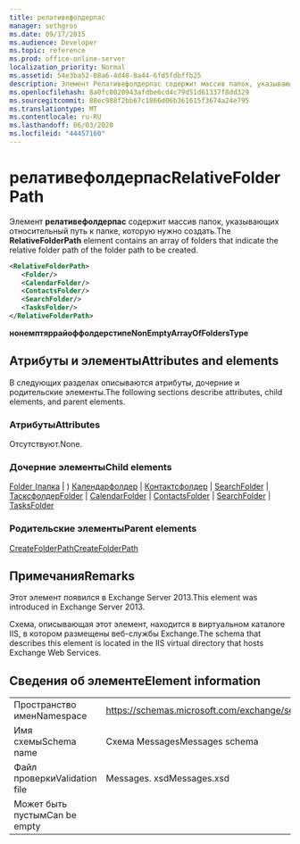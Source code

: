```yaml
---
title: релативефолдерпас
manager: sethgros
ms.date: 09/17/2015
ms.audience: Developer
ms.topic: reference
ms.prod: office-online-server
localization_priority: Normal
ms.assetid: 54e3ba52-08a6-4d48-8a44-6fd5fdbffb25
description: Элемент Релативефолдерпас содержит массив папок, указывающих относительный путь к папке, которую нужно создать.
ms.openlocfilehash: 8a0fc0020943afdbe6cd4c79d51d61337f8dd329
ms.sourcegitcommit: 88ec988f2bb67c1866d06b361615f3674a24e795
ms.translationtype: MT
ms.contentlocale: ru-RU
ms.lasthandoff: 06/03/2020
ms.locfileid: "44457160"
---
```

# <a name="relativefolderpath"></a><span data-ttu-id="ffc01-103">релативефолдерпас</span><span class="sxs-lookup"><span data-stu-id="ffc01-103">RelativeFolderPath</span></span>

<span data-ttu-id="ffc01-104">Элемент **релативефолдерпас** содержит массив папок, указывающих относительный путь к папке, которую нужно создать.</span><span class="sxs-lookup"><span data-stu-id="ffc01-104">The **RelativeFolderPath** element contains an array of folders that indicate the relative folder path of the folder path to be created.</span></span> 
  
```XML
<RelativeFolderPath>
   <Folder/>
   <CalendarFolder/>
   <ContactsFolder/>
   <SearchFolder/>
   <TasksFolder/>
</RelativeFolderPath>
```

 <span data-ttu-id="ffc01-105">**нонемптяррайоффолдерстипе**</span><span class="sxs-lookup"><span data-stu-id="ffc01-105">**NonEmptyArrayOfFoldersType**</span></span>
## <a name="attributes-and-elements"></a><span data-ttu-id="ffc01-106">Атрибуты и элементы</span><span class="sxs-lookup"><span data-stu-id="ffc01-106">Attributes and elements</span></span>

<span data-ttu-id="ffc01-107">В следующих разделах описываются атрибуты, дочерние и родительские элементы.</span><span class="sxs-lookup"><span data-stu-id="ffc01-107">The following sections describe attributes, child elements, and parent elements.</span></span>
  
### <a name="attributes"></a><span data-ttu-id="ffc01-108">Атрибуты</span><span class="sxs-lookup"><span data-stu-id="ffc01-108">Attributes</span></span>

<span data-ttu-id="ffc01-109">Отсутствуют.</span><span class="sxs-lookup"><span data-stu-id="ffc01-109">None.</span></span>
  
### <a name="child-elements"></a><span data-ttu-id="ffc01-110">Дочерние элементы</span><span class="sxs-lookup"><span data-stu-id="ffc01-110">Child elements</span></span>

<span data-ttu-id="ffc01-111">[Folder (папка](folder.md)  |  ) [Календарфолдер](calendarfolder.md)  |  [Контактсфолдер](contactsfolder.md)  |  [SearchFolder](searchfolder.md)  |  [Тасксфолдер](tasksfolder.md)</span><span class="sxs-lookup"><span data-stu-id="ffc01-111">[Folder](folder.md) | [CalendarFolder](calendarfolder.md) | [ContactsFolder](contactsfolder.md) | [SearchFolder](searchfolder.md) | [TasksFolder](tasksfolder.md)</span></span>
  
### <a name="parent-elements"></a><span data-ttu-id="ffc01-112">Родительские элементы</span><span class="sxs-lookup"><span data-stu-id="ffc01-112">Parent elements</span></span>

[<span data-ttu-id="ffc01-113">CreateFolderPath</span><span class="sxs-lookup"><span data-stu-id="ffc01-113">CreateFolderPath</span></span>](createfolderpath.md)
  
## <a name="remarks"></a><span data-ttu-id="ffc01-114">Примечания</span><span class="sxs-lookup"><span data-stu-id="ffc01-114">Remarks</span></span>

<span data-ttu-id="ffc01-115">Этот элемент появился в Exchange Server 2013.</span><span class="sxs-lookup"><span data-stu-id="ffc01-115">This element was introduced in Exchange Server 2013.</span></span>
  
<span data-ttu-id="ffc01-116">Схема, описывающая этот элемент, находится в виртуальном каталоге IIS, в котором размещены веб-службы Exchange.</span><span class="sxs-lookup"><span data-stu-id="ffc01-116">The schema that describes this element is located in the IIS virtual directory that hosts Exchange Web Services.</span></span>
  
## <a name="element-information"></a><span data-ttu-id="ffc01-117">Сведения об элементе</span><span class="sxs-lookup"><span data-stu-id="ffc01-117">Element information</span></span>

|||
|:-----|:-----|
|<span data-ttu-id="ffc01-118">Пространство имен</span><span class="sxs-lookup"><span data-stu-id="ffc01-118">Namespace</span></span>  <br/> |https://schemas.microsoft.com/exchange/services/2006/messages  <br/> |
|<span data-ttu-id="ffc01-119">Имя схемы</span><span class="sxs-lookup"><span data-stu-id="ffc01-119">Schema name</span></span>  <br/> |<span data-ttu-id="ffc01-120">Схема Messages</span><span class="sxs-lookup"><span data-stu-id="ffc01-120">Messages schema</span></span>  <br/> |
|<span data-ttu-id="ffc01-121">Файл проверки</span><span class="sxs-lookup"><span data-stu-id="ffc01-121">Validation file</span></span>  <br/> |<span data-ttu-id="ffc01-122">Messages. xsd</span><span class="sxs-lookup"><span data-stu-id="ffc01-122">Messages.xsd</span></span>  <br/> |
|<span data-ttu-id="ffc01-123">Может быть пустым</span><span class="sxs-lookup"><span data-stu-id="ffc01-123">Can be empty</span></span>  <br/> ||
   

